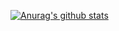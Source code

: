 [![Anurag's github stats](https://github-readme-stats.vercel.app/api?username=fudemoo)](https://github.com/anuraghazra/github-readme-stats)